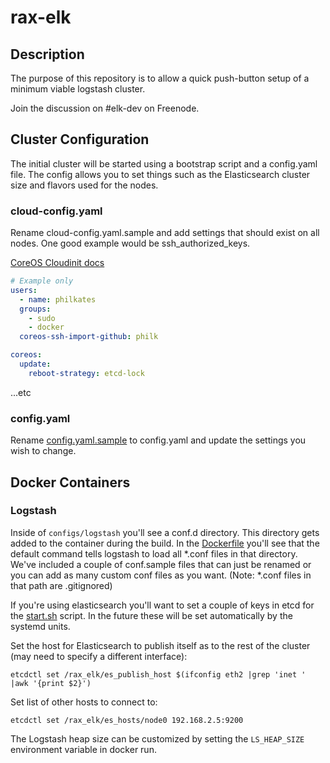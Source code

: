 rax-elk
=======

## Description

The purpose of this repository is to allow a quick push-button setup of a minimum viable logstash cluster.

Join the discussion on #elk-dev on Freenode.

## Cluster Configuration

The initial cluster will be started using a bootstrap script and a config.yaml file. The config allows you to set things such as the Elasticsearch cluster size and flavors used for the nodes.

### cloud-config.yaml

Rename cloud-config.yaml.sample and add settings that should exist on all nodes. One good example would be ssh_authorized_keys.

[CoreOS Cloudinit docs](http://coreos.com/docs/cluster-management/setup/cloudinit-cloud-config/)

```yaml
# Example only
users:
  - name: philkates
  groups:
    - sudo
    - docker
  coreos-ssh-import-github: philk

coreos:
  update:
    reboot-strategy: etcd-lock

```
...etc

### config.yaml

Rename [config.yaml.sample](config.yaml.sample) to config.yaml and update the settings you wish to change.

## Docker Containers

### Logstash

Inside of `configs/logstash` you'll see a conf.d directory. This directory gets added to the container during the build. In the [Dockerfile](configs/logstash/Dockerfile) you'll see that the default command tells logstash to load all *.conf files in that directory. We've included a couple of conf.sample files that can just be renamed or you can add as many custom conf files as you want. (Note: *.conf files in that path are .gitignored)

If you're using elasticsearch you'll want to set a couple of keys in etcd for the [start.sh](configs/logstash/start.sh) script. In the future these will be set automatically by the systemd units.

Set the host for Elasticsearch to publish itself as to the rest of the cluster (may need to specify a different interface):

`etcdctl set /rax_elk/es_publish_host $(ifconfig eth2 |grep 'inet ' |awk '{print $2}')`

Set list of other hosts to connect to:

`etcdctl set /rax_elk/es_hosts/node0 192.168.2.5:9200`

The Logstash heap size can be customized by setting the `LS_HEAP_SIZE` environment variable in docker run.
